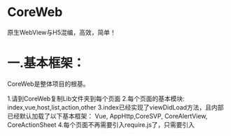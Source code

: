 # CoreWeb
原生WebView与H5混编，高效，简单！

一.基本框架：
===============================
CoreWeb是整体项目的根基。

1.请到CoreWeb复制Lib文件夹到每个页面
2.每个页面的基本模块:
  index,vue,host,list,action,other
3.index已经实现了viewDidLoad方法，且内部已经默认加载了以下基本框架：
  Vue, AppHttp,CoreSVP, CoreAlertView, CoreActionSheet
4.每个页面不再需要引入require.js了，只需要引入
  <script src="/AbcStar/FrameWorks/CoreWeb/CoreWeb.js"></script>







